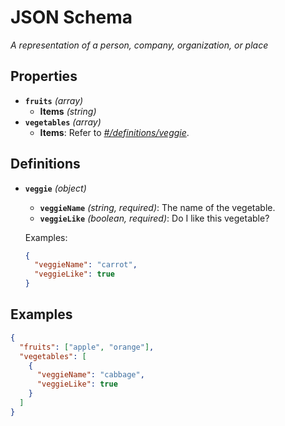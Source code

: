 # JSON Schema

_A representation of a person, company, organization, or place_

## Properties

- **`fruits`** _(array)_
  - **Items** _(string)_
- **`vegetables`** _(array)_
  - **Items**: Refer to _[#/definitions/veggie](#definitions/veggie)_.

## Definitions

- <a id="definitions/veggie"></a>**`veggie`** _(object)_

  - **`veggieName`** _(string, required)_: The name of the vegetable.
  - **`veggieLike`** _(boolean, required)_: Do I like this vegetable?

  Examples:

  ```json
  {
    "veggieName": "carrot",
    "veggieLike": true
  }
  ```

## Examples

```json
{
  "fruits": ["apple", "orange"],
  "vegetables": [
    {
      "veggieName": "cabbage",
      "veggieLike": true
    }
  ]
}
```
